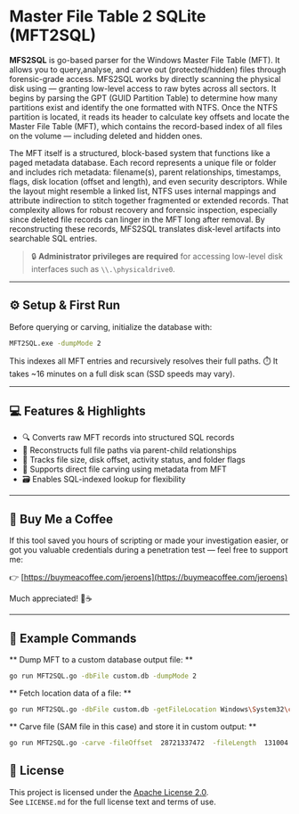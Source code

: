 # Master File Table 2 SQLite (MFT2SQL)

**MFS2SQL** is go-based parser for the Windows Master File Table (MFT). It allows you to query,analyse, and carve out (protected/hidden) files through forensic-grade access. MFS2SQL works by directly scanning the physical disk using — granting low-level access to raw bytes across all sectors. It begins by parsing the GPT (GUID Partition Table) to determine how many partitions exist and identify the one formatted with NTFS. Once the NTFS partition is located, it reads its header to calculate key offsets and locate the Master File Table (MFT), which contains the record-based index of all files on the volume — including deleted and hidden ones.

The MFT itself is a structured, block-based system that functions like a paged metadata database. Each record represents a unique file or folder and includes rich metadata: filename(s), parent relationships, timestamps, flags, disk location (offset and length), and even security descriptors. While the layout might resemble a linked list, NTFS uses internal mappings and attribute indirection to stitch together fragmented or extended records. That complexity allows for robust recovery and forensic inspection, especially since deleted file records can linger in the MFT long after removal. By reconstructing these records, MFS2SQL translates disk-level artifacts into searchable SQL entries.

> 🔒 **Administrator privileges are required** for accessing low-level disk interfaces such as `\\.\physicaldrive0`.

---

## ⚙️ Setup & First Run

Before querying or carving, initialize the database with:

```bash
MFT2SQL.exe -dumpMode 2
```
This indexes all MFT entries and recursively resolves their full paths. ⏱️ It takes ~16 minutes on a full disk scan (SSD speeds may vary).

---

## 💻 Features & Highlights

- 🔍 Converts raw MFT records into structured SQL records
- 📂 Reconstructs full file paths via parent-child relationships
- 📎 Tracks file size, disk offset, activity status, and folder flags
- 🧬 Supports direct file carving using metadata from MFT
- 🗃️ Enables SQL-indexed lookup for flexibility


---

## 🧉 Buy Me a Coffee

If this tool saved you hours of scripting or made your investigation easier, or got you valuable credentials during a penetration test — feel free to support me:

👉 [https://buymeacoffee.com/jeroens](https://buymeacoffee.com/jeroens)

Much appreciated! 🧠☕

---

## 🧪 Example Commands

** Dump MFT to a custom database output file: **
```bash
go run MFT2SQL.go -dbFile custom.db -dumpMode 2
```

** Fetch location data of a file: **
```bash
go run MFT2SQL.go -dbFile custom.db -getFileLocation Windows\System32\config\SAM
```

** Carve file (SAM file in this case) and store it in custom output: **
```bash
go run MFT2SQL.go -carve -fileOffset  28721337472  -fileLength  131004 -dumpFile SAMFile.txt
```

## 📜 License

This project is licensed under the [Apache License 2.0](https://raw.githubusercontent.com/MFT2SQL/MFT2SQL/refs/heads/main/LICENSE).  
See `LICENSE.md` for the full license text and terms of use.


